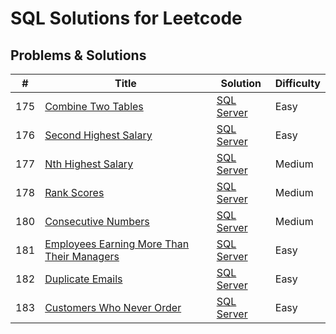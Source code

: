 # SQL Solutions for Leetcode 

## Problems & Solutions

| # | Title | Solution | Difficulty |
|---| ----- | -------- | --------------------- |
| 175 | [Combine Two Tables](https://leetcode.com/problems/combine-two-tables/) | [SQL Server](https://github.com/jin2631816/leetcode_SQL/blob/main/list/175_Combine%20Two%20Tables) | Easy |
| 176 | [Second Highest Salary](https://leetcode.com/problems/second-highest-salary/) | [SQL Server](https://github.com/jin2631816/leetcode_SQL/blob/main/list/176.%20Second%20Highest%20Salary) | Easy |
| 177 | [Nth Highest Salary](https://leetcode.com/problems/nth-highest-salary/) | [SQL Server](https://github.com/jin2631816/leetcode_SQL/blob/main/list/177.%20Nth%20Highest%20Salary) | Medium |
| 178 | [Rank Scores](https://leetcode.com/problems/rank-scores/) | [SQL Server](https://github.com/jin2631816/leetcode_SQL/blob/main/list/178.%20Rank%20Scores) | Medium |
| 180 | [Consecutive Numbers](https://leetcode.com/problems/consecutive-numbers/) | [SQL Server](https://github.com/jin2631816/leetcode_SQL/blob/main/list/180.%20Consecutive%20Numbers) | Medium |
| 181 | [Employees Earning More Than Their Managers](https://leetcode.com/problems/employees-earning-more-than-their-managers/) | [SQL Server](https://github.com/jin2631816/leetcode_SQL/blob/main/list/181.%20Employees%20Earning%20More%20Than%20Their%20Managers) | Easy |
| 182 | [Duplicate Emails](https://leetcode.com/problems/duplicate-emails/) | [SQL Server](https://github.com/jin2631816/leetcode_SQL/blob/main/list/182.%20Duplicate%20Emails) | Easy |
| 183 | [Customers Who Never Order](https://leetcode.com/problems/customers-who-never-order/) | [SQL Server](https://github.com/jin2631816/leetcode_SQL/blob/main/list/183.%20Customers%20Who%20Never%20Order) | Easy |
